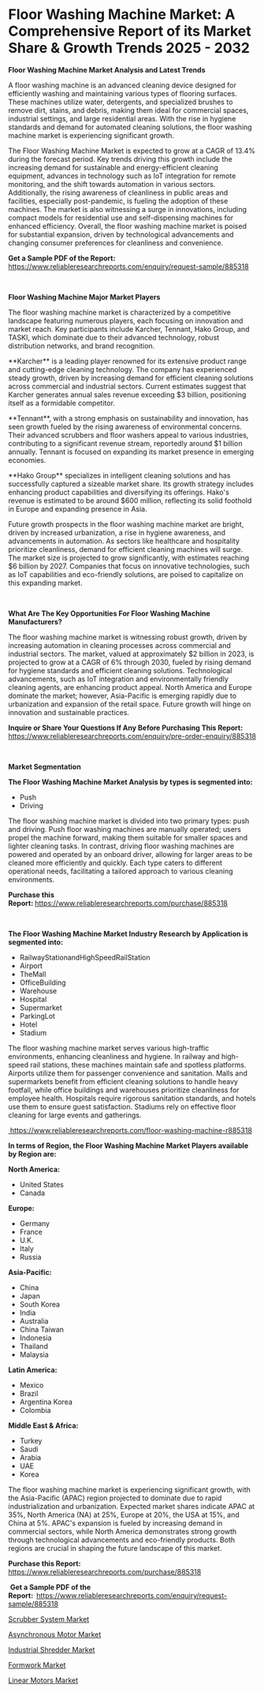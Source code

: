 <p><h1>Floor Washing Machine Market: A Comprehensive Report of its Market Share & Growth Trends 2025 - 2032</h1></p><p><strong>Floor Washing Machine Market Analysis and Latest Trends</strong></p>
<p><p>A floor washing machine is an advanced cleaning device designed for efficiently washing and maintaining various types of flooring surfaces. These machines utilize water, detergents, and specialized brushes to remove dirt, stains, and debris, making them ideal for commercial spaces, industrial settings, and large residential areas. With the rise in hygiene standards and demand for automated cleaning solutions, the floor washing machine market is experiencing significant growth.</p><p>The Floor Washing Machine Market is expected to grow at a CAGR of 13.4% during the forecast period. Key trends driving this growth include the increasing demand for sustainable and energy-efficient cleaning equipment, advances in technology such as IoT integration for remote monitoring, and the shift towards automation in various sectors. Additionally, the rising awareness of cleanliness in public areas and facilities, especially post-pandemic, is fueling the adoption of these machines. The market is also witnessing a surge in innovations, including compact models for residential use and self-dispensing machines for enhanced efficiency. Overall, the floor washing machine market is poised for substantial expansion, driven by technological advancements and changing consumer preferences for cleanliness and convenience.</p></p>
<p><strong>Get a Sample PDF of the Report:&nbsp;</strong> <a href="https://www.reliableresearchreports.com/enquiry/request-sample/885318?utm_campaign=11&utm_medium=2&utm_source=Github&utm_content=ia&utm_term=08042025&utm_id=floor-washing-machine">https://www.reliableresearchreports.com/enquiry/request-sample/885318</a></p>
<p>&nbsp;</p>
<p><strong>Floor Washing Machine Major Market Players</strong></p>
<p><p>The floor washing machine market is characterized by a competitive landscape featuring numerous players, each focusing on innovation and market reach. Key participants include Karcher, Tennant, Hako Group, and TASKI, which dominate due to their advanced technology, robust distribution networks, and brand recognition.</p><p>**Karcher** is a leading player renowned for its extensive product range and cutting-edge cleaning technology. The company has experienced steady growth, driven by increasing demand for efficient cleaning solutions across commercial and industrial sectors. Current estimates suggest that Karcher generates annual sales revenue exceeding $3 billion, positioning itself as a formidable competitor.</p><p>**Tennant**, with a strong emphasis on sustainability and innovation, has seen growth fueled by the rising awareness of environmental concerns. Their advanced scrubbers and floor washers appeal to various industries, contributing to a significant revenue stream, reportedly around $1 billion annually. Tennant is focused on expanding its market presence in emerging economies.</p><p>**Hako Group** specializes in intelligent cleaning solutions and has successfully captured a sizeable market share. Its growth strategy includes enhancing product capabilities and diversifying its offerings. Hako's revenue is estimated to be around $600 million, reflecting its solid foothold in Europe and expanding presence in Asia.</p><p>Future growth prospects in the floor washing machine market are bright, driven by increased urbanization, a rise in hygiene awareness, and advancements in automation. As sectors like healthcare and hospitality prioritize cleanliness, demand for efficient cleaning machines will surge. The market size is projected to grow significantly, with estimates reaching $6 billion by 2027. Companies that focus on innovative technologies, such as IoT capabilities and eco-friendly solutions, are poised to capitalize on this expanding market.</p></p>
<p>&nbsp;</p>
<p><strong>What Are The Key Opportunities For Floor Washing Machine Manufacturers?</strong></p>
<p><p>The floor washing machine market is witnessing robust growth, driven by increasing automation in cleaning processes across commercial and industrial sectors. The market, valued at approximately $2 billion in 2023, is projected to grow at a CAGR of 6% through 2030, fueled by rising demand for hygiene standards and efficient cleaning solutions. Technological advancements, such as IoT integration and environmentally friendly cleaning agents, are enhancing product appeal. North America and Europe dominate the market; however, Asia-Pacific is emerging rapidly due to urbanization and expansion of the retail space. Future growth will hinge on innovation and sustainable practices.</p></p>
<p><strong>Inquire or Share Your Questions If Any Before Purchasing This Report:</strong> <a href="https://www.reliableresearchreports.com/enquiry/pre-order-enquiry/885318?utm_campaign=11&utm_medium=2&utm_source=Github&utm_content=ia&utm_term=08042025&utm_id=floor-washing-machine">https://www.reliableresearchreports.com/enquiry/pre-order-enquiry/885318</a></p>
<p>&nbsp;</p>
<p><strong>Market Segmentation</strong></p>
<p><strong>The Floor Washing Machine Market Analysis by types is segmented into:</strong></p>
<p><ul><li>Push</li><li>Driving</li></ul></p>
<p><p>The floor washing machine market is divided into two primary types: push and driving. Push floor washing machines are manually operated; users propel the machine forward, making them suitable for smaller spaces and lighter cleaning tasks. In contrast, driving floor washing machines are powered and operated by an onboard driver, allowing for larger areas to be cleaned more efficiently and quickly. Each type caters to different operational needs, facilitating a tailored approach to various cleaning environments.</p></p>
<p><strong>Purchase this Report:&nbsp;</strong><a href="https://www.reliableresearchreports.com/purchase/885318?utm_campaign=11&utm_medium=2&utm_source=Github&utm_content=ia&utm_term=08042025&utm_id=floor-washing-machine">https://www.reliableresearchreports.com/purchase/885318</a></p>
<p>&nbsp;</p>
<p><strong>The Floor Washing Machine Market Industry Research by Application is segmented into:</strong></p>
<p><ul><li>RailwayStationandHighSpeedRailStation</li><li>Airport</li><li>TheMall</li><li>OfficeBuilding</li><li>Warehouse</li><li>Hospital</li><li>Supermarket</li><li>ParkingLot</li><li>Hotel</li><li>Stadium</li></ul></p>
<p><p>The floor washing machine market serves various high-traffic environments, enhancing cleanliness and hygiene. In railway and high-speed rail stations, these machines maintain safe and spotless platforms. Airports utilize them for passenger convenience and sanitation. Malls and supermarkets benefit from efficient cleaning solutions to handle heavy footfall, while office buildings and warehouses prioritize cleanliness for employee health. Hospitals require rigorous sanitation standards, and hotels use them to ensure guest satisfaction. Stadiums rely on effective floor cleaning for large events and gatherings.</p></p>
<p><a href="https://www.reliableresearchreports.com/floor-washing-machine-r885318?utm_campaign=11&utm_medium=2&utm_source=Github&utm_content=ia&utm_term=08042025&utm_id=floor-washing-machine">&nbsp;https://www.reliableresearchreports.com/floor-washing-machine-r885318</a></p>
<p><strong>In terms of Region, the Floor Washing Machine Market Players available by Region are:</strong></p>
<p>
    <p> <strong> North America: </strong>
        <ul>
            <li>United States</li>
            <li>Canada</li>
        </ul>
        </p> 
    <p> <strong> Europe: </strong>
        <ul>
            <li>Germany</li>
            <li>France</li>
            <li>U.K.</li>
            <li>Italy</li>
            <li>Russia</li>
        </ul>
        </p> 
    <p> <strong> Asia-Pacific: </strong>
        <ul>
            <li>China</li>
            <li>Japan</li>
            <li>South Korea</li>
            <li>India</li>
            <li>Australia</li>
            <li>China Taiwan</li>
            <li>Indonesia</li>
            <li>Thailand</li>
            <li>Malaysia</li>
        </ul>
        </p> 
    <p> <strong> Latin America: </strong>
        <ul>
            <li>Mexico</li>
            <li>Brazil</li>
            <li>Argentina Korea</li>
            <li>Colombia</li>
        </ul>
        </p> 
    <p> <strong> Middle East & Africa: </strong>
        <ul>
            <li>Turkey</li>
            <li>Saudi</li>
            <li>Arabia</li>
            <li>UAE</li>
            <li>Korea</li>
        </ul>
    </p>
    </p>
<p><p>The floor washing machine market is experiencing significant growth, with the Asia-Pacific (APAC) region projected to dominate due to rapid industrialization and urbanization. Expected market shares indicate APAC at 35%, North America (NA) at 25%, Europe at 20%, the USA at 15%, and China at 5%. APAC's expansion is fueled by increasing demand in commercial sectors, while North America demonstrates strong growth through technological advancements and eco-friendly products. Both regions are crucial in shaping the future landscape of this market.</p></p>
<p><strong>Purchase this Report: </strong><a href="https://www.reliableresearchreports.com/purchase/885318?utm_campaign=11&utm_medium=2&utm_source=Github&utm_content=ia&utm_term=08042025&utm_id=floor-washing-machine">https://www.reliableresearchreports.com/purchase/885318</a></p>
<p>&nbsp;<strong>Get a Sample PDF of the Report:&nbsp;&nbsp;</strong><a href="https://www.reliableresearchreports.com/enquiry/request-sample/885318?utm_campaign=11&utm_medium=2&utm_source=Github&utm_content=ia&utm_term=08042025&utm_id=floor-washing-machine">https://www.reliableresearchreports.com/enquiry/request-sample/885318</a></p>
<p><strong></strong></p>
<p><p><a href="https://github.com/zappasuccofz/Market-Research-Report-List-1/blob/main/scrubber-system-market.md?utm_campaign=11&utm_medium=2&utm_source=Github&utm_content=ia&utm_term=08042025&utm_id=floor-washing-machine">Scrubber System Market</a></p><p><a href="https://github.com/abbasgwiltke/Market-Research-Report-List-1/blob/main/asynchronous-motor-market.md?utm_campaign=11&utm_medium=2&utm_source=Github&utm_content=ia&utm_term=08042025&utm_id=floor-washing-machine">Asynchronous Motor Market</a></p><p><a href="https://github.com/lamlebienz7j/Market-Research-Report-List-1/blob/main/industrial-shredder-market.md?utm_campaign=11&utm_medium=2&utm_source=Github&utm_content=ia&utm_term=08042025&utm_id=floor-washing-machine">Industrial Shredder Market</a></p><p><a href="https://github.com/sanokdagada01/Market-Research-Report-List-1/blob/main/formwork-market.md?utm_campaign=11&utm_medium=2&utm_source=Github&utm_content=ia&utm_term=08042025&utm_id=floor-washing-machine">Formwork Market</a></p><p><a href="https://github.com/tauchzuazoli/Market-Research-Report-List-1/blob/main/linear-motors-market.md?utm_campaign=11&utm_medium=2&utm_source=Github&utm_content=ia&utm_term=08042025&utm_id=floor-washing-machine">Linear Motors Market</a></p></p>